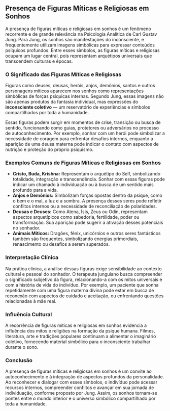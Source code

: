 
## Presença de Figuras Míticas e Religiosas em Sonhos

A presença de figuras míticas e religiosas em sonhos é um fenômeno recorrente e de grande relevância na Psicologia Analítica de Carl Gustav Jung. Para Jung, os sonhos são manifestações do inconsciente, e frequentemente utilizam imagens simbólicas para expressar conteúdos psíquicos profundos. Entre esses símbolos, as figuras míticas e religiosas ocupam um lugar central, pois representam arquétipos universais que transcendem culturas e épocas.

### O Significado das Figuras Míticas e Religiosas

Figuras como deuses, deusas, heróis, anjos, demônios, santos e outros personagens míticos aparecem nos sonhos como representações simbólicas de forças psíquicas internas. Segundo Jung, essas imagens não são apenas produtos da fantasia individual, mas expressões do **inconsciente coletivo** — um reservatório de experiências e símbolos compartilhados por toda a humanidade.

Essas figuras podem surgir em momentos de crise, transição ou busca de sentido, funcionando como guias, protetores ou adversários no processo de autoconhecimento. Por exemplo, sonhar com um herói pode simbolizar a necessidade de coragem para enfrentar desafios internos, enquanto a aparição de uma deusa materna pode indicar o contato com aspectos de nutrição e proteção do próprio psiquismo.

### Exemplos Comuns de Figuras Míticas e Religiosas em Sonhos

- **Cristo, Buda, Krishna:** Representam o arquétipo do Self, simbolizando totalidade, integração e transcendência. Sonhar com essas figuras pode indicar um chamado à individuação ou à busca de um sentido mais profundo para a vida.
- **Anjos e Demônios:** Simbolizam forças opostas dentro da psique, como o bem e o mal, a luz e a sombra. A presença desses seres pode refletir conflitos internos ou a necessidade de reconciliação de polaridades.
- **Deusas e Deuses:** Como Atena, Ísis, Zeus ou Odin, representam aspectos arquetípicos como sabedoria, fertilidade, poder ou transformação. Sua aparição pode sugerir a ativação desses potenciais no sonhador.
- **Animais Míticos:** Dragões, fênix, unicórnios e outros seres fantásticos também são frequentes, simbolizando energias primordiais, renascimento ou desafios a serem superados.

### Interpretação Clínica

Na prática clínica, a análise dessas figuras exige sensibilidade ao contexto cultural e pessoal do sonhador. O terapeuta junguiano busca compreender o significado subjetivo da figura, relacionando-a com os mitos universais e com a história de vida do indivíduo. Por exemplo, um paciente que sonha repetidamente com uma figura materna divina pode estar em busca de reconexão com aspectos de cuidado e aceitação, ou enfrentando questões relacionadas à mãe real.

### Influência Cultural

A recorrência de figuras míticas e religiosas em sonhos evidencia a influência dos mitos e religiões na formação da psique humana. Filmes, literatura, arte e tradições populares continuam a alimentar o imaginário coletivo, fornecendo material simbólico para o inconsciente trabalhar durante o sono.

### Conclusão

A presença de figuras míticas e religiosas em sonhos é um convite ao autoconhecimento e à integração de aspectos profundos da personalidade. Ao reconhecer e dialogar com esses símbolos, o indivíduo pode acessar recursos internos, compreender conflitos e avançar em sua jornada de individuação, conforme proposto por Jung. Assim, os sonhos tornam-se pontes entre o mundo interior e o universo simbólico compartilhado por toda a humanidade.
```
